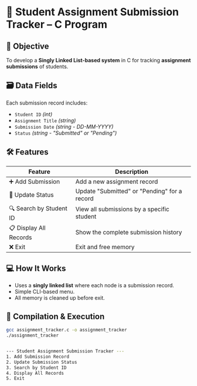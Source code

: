 # 📘 Student Assignment Submission Tracker – C Program

## 🎯 Objective

To develop a **Singly Linked List-based system** in C for tracking **assignment submissions** of students.

## 🗃️ Data Fields

Each submission record includes:
- `Student ID` *(int)*
- `Assignment Title` *(string)*
- `Submission Date` *(string - DD-MM-YYYY)*
- `Status` *(string - "Submitted" or "Pending")*

## 🛠️ Features

| Feature | Description |
|--------|-------------|
| ➕ Add Submission | Add a new assignment record |
| 🔄 Update Status | Update "Submitted" or "Pending" for a record |
| 🔍 Search by Student ID | View all submissions by a specific student |
| 📋 Display All Records | Show the complete submission history |
| ❌ Exit | Exit and free memory |

## 💻 How It Works

- Uses a **singly linked list** where each node is a submission record.
- Simple CLI-based menu.
- All memory is cleaned up before exit.

## 🧪 Compilation & Execution

```bash
gcc assignment_tracker.c -o assignment_tracker
./assignment_tracker


--- Student Assignment Submission Tracker ---
1. Add Submission Record
2. Update Submission Status
3. Search by Student ID
4. Display All Records
5. Exit
